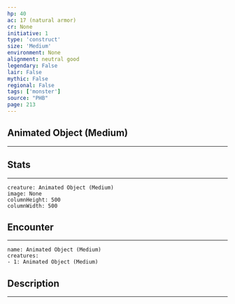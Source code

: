 ```yaml
---
hp: 40
ac: 17 (natural armor)
cr: None
initiative: 1
type: 'construct'    
size: 'Medium'
environment: None
alignment: neutral good
legendary: False
lair: False
mythic: False
regional: False
tags: ['monster']
source: "PHB"
page: 213
---
```


## Animated Object (Medium)
---



## Stats
---

```statblock
creature: Animated Object (Medium)
image: None
columnHeight: 500
columnWidth: 500
```

## Encounter
---

```encounter-table
name: Animated Object (Medium)
creatures:
- 1: Animated Object (Medium)
```

## Description
---




